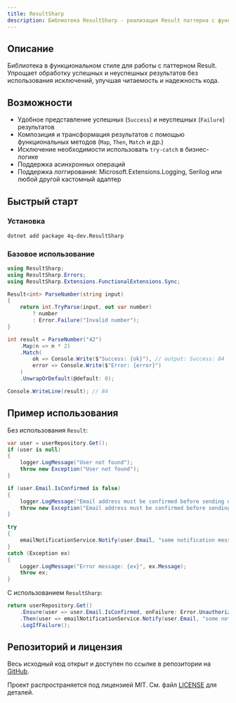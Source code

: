 ```yaml
---
title: ResultSharp
description: Библиотека ResultSharp - реализация Result паттерна с функциональными расширениями и логированием
---
```


## Описание

Библиотека в функциональном стиле для работы с паттерном Result. Упрощает обработку успешных и неуспешных результатов без использования исключений, улучшая читаемость и надежность кода.

## Возможности

- Удобное представление успешных (`Success`) и неуспешных (`Failure`) результатов
- Композиция и трансформация результатов с помощью функциональных методов (`Map`, `Then`, `Match` и др.)
- Исключение необходимости использовать `try-catch` в бизнес-логике
- Поддержка асинхронных операций
- Поддержка логгирования: Microsoft.Extensions.Logging, Serilog или любой другой кастомный адаптер

## Быстрый старт

### Установка

```sh
dotnet add package 4q-dev.ResultSharp
```

### Базовое использование

```csharp
using ResultSharp;
using ResultSharp.Errors;
using ResultSharp.Extensions.FunctionalExtensions.Sync;

Result<int> ParseNumber(string input)
{
    return int.TryParse(input, out var number)
        ? number
        : Error.Failure("Invalid number");
}

int result = ParseNumber("42")
    .Map(n => n * 2)
    .Match(
        ok => Console.Write($"Success: {ok}"), // output: Success: 84
        error => Console.Write($"Error: {error}")
    )
    .UnwrapOrDefault(@default: 0);

Console.WriteLine(result); // 84
```

## Пример использования

Без использования `Result`:

```csharp
var user = userRepository.Get();
if (user is null)
{
    logger.LogMessage("User not found");
    throw new Exception("User not found");
}

if (user.Email.IsConfirmed is false)
{
    logger.LogMessage("Email address must be confirmed before sending notifications.");
    throw new Exception("Email address must be confirmed before sending notifications.");
}

try
{
    emailNotificationService.Notify(user.Email, "some notification message");
}
catch (Exception ex)
{
    Logger.LogMessage("Error message: {ex}", ex.Message);
    throw ex;
}
```

С использованием `ResultSharp`:

```csharp
return userRepository.Get()
    .Ensure(user => user.Email.IsConfirmed, onFailure: Error.Unauthorized("Email address must be confirmed before sending notifications."))
    .Then(user => emailNotificationService.Notify(user.Email, "some notification message"))
    .LogIfFailure();
```

## Репозиторий и лицензия

Весь исходный код открыт и доступен по ссылке в репозитории на [GitHub](https://github.com/4q-dev/ResultSharp).

Проект распространяется под лицензией MIT. См. файл [LICENSE](https://github.com/4q-dev/ResultSharp/blob/main/LICENSE) для деталей.
